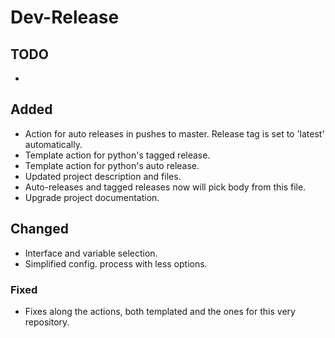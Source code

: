 # Dev-Release

## TODO

-

## Added

- Action for auto releases in pushes to master. Release tag is set to 'latest' automatically.
- Template action for python's tagged release.
- Template action for python's auto release.
- Updated project description and files.
- Auto-releases and tagged releases now will pick body from this file.
- Upgrade project documentation.

## Changed

- Interface and variable selection.
- Simplified config. process with less options.

### Fixed

- Fixes along the actions, both templated and the ones for this very repository.
